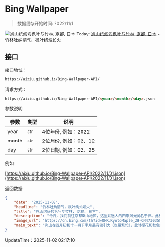 # Bing Wallpaper

> 数据缓存开始时间: 2022/11/1

![岚山缤纷的枫叶与竹林, 京都, 日本](https://cn.bing.com/th?id=OHR.KyotoMaple_ZH-CN4730358356_1920x1080.webp)
Today: [岚山缤纷的枫叶与竹林, 京都, 日本](https://cn.bing.com/th?id=OHR.KyotoMaple_ZH-CN4730358356_1920x1080.webp) - 竹林吐纳清气，枫叶绚烂如火

## 接口

接口地址：

```html
https://aixiu.github.io/Bing-Wallpaper-API/
```

请求方式：

```html
https://aixiu.github.io/Bing-Wallpaper-API/<year>/<month>/<day>.json
```

参数说明

| 参数 | 类型 | 说明 |
| - | - | - |
| year | str | 4位年份, 例如：2022 |
| month | str | 2位月份, 例如：02、12 |
| day | str | 2位日期, 例如：02、25 |

例如

[https://aixiu.github.io/Bing-Wallpaper-API/2022/11/01.json](https://aixiu.github.io/Bing-Wallpaper-API/2022/11/01.json)

返回数据

```json
{
    "date": "2025-11-02",
    "headline": "竹林吐纳清气，枫叶绚烂如火",
    "title": "岚山缤纷的枫叶与竹林, 京都, 日本",
    "description": "今日，我们前往京都岚山地区，这里以迷人的四季风光闻名于世。此处，鲜艳的日本红枫与静谧的竹林交织出色彩与宁静的和谐画卷。这些以纤细深裂叶片著称的枫树，每逢秋日便幻化成炽烈的红、橙、金三色，吸引着全球游客纷至沓来。它们不仅因绝美姿态备受推崇，更承载着象征优雅、平和与生命无常的文化意蕴。",
    "image_url": "https://cn.bing.com/th?id=OHR.KyotoMaple_ZH-CN4730358356_1920x1080.webp",
    "main_text": "岚山在四月初和十一月下半月最有吸引力（也最繁忙），此时樱花和秋色通常达到顶峰。"
}
```

UpdataTime：2025-11-02 02:17:10
